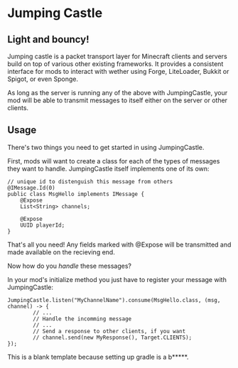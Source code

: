 # Jumping Castle

## Light and bouncy!

Jumping castle is a packet transport layer for Minecraft clients and servers build on top of various other existing frameworks. It provides a consistent interface for mods to interact with wether using Forge, LiteLoader, Bukkit or Spigot, or even Sponge.

As long as the server is running any of the above with JumpingCastle, your mod will be able to transmit messages to itself either on the server or other clients.

## Usage

There's two things you need to get started in using JumpingCastle.

First, mods will want to create a class for each of the types of messages they want to handle. JumpingCastle itself implements one of its own:

```
// unique id to distenguish this message from others
@IMessage.Id(0)
public class MsgHello implements IMessage {
	@Expose
	List<String> channels;
	
	@Expose
	UUID playerId;
}
```

That's all you need! Any fields marked with @Expose will be transmitted and made available on the recieving end.

Now how do you _handle_ these messages?

In your mod's initialize method you just have to register your message with JumpingCastle:

```
JumpingCastle.listen("MyChannelName").consume(MsgHello.class, (msg, channel) -> {
		// ...
		// Handle the incomming message
		// ...
		// Send a response to other clients, if you want
		// channel.send(new MyResponse(), Target.CLIENTS);
});
```

This is a blank template because setting up gradle is a b*****.
